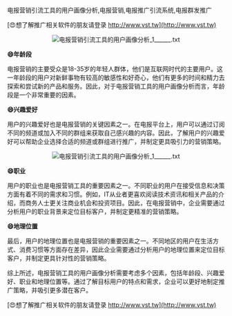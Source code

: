 电报营销引流工具的用户画像分析,电报营销,电报推广引流系统,电报群发推广

[😍想了解推广相关软件的朋友请登录 http://www.vst.tw](http://www.vst.tw)

 <center><img src="https://vst.tw/MP4/tuiguang/png/5.png" alt="电报营销引流工具的用户画像分析_1______.txt"></center>

**😄年龄段**

电报营销的主要受众是18-35岁的年轻人群体，他们是互联网时代的主要用户。这一年龄段的用户对新鲜事物有较高的敏感性和好奇心，他们有更多的时间和精力去探索和尝试新的产品和服务。因此，对于电报营销工具的用户画像分析而言，年龄段是一个非常重要的因素。

**😄兴趣爱好**

用户的兴趣爱好也是电报营销的关键因素之一。在电报平台上，用户可以通过订阅不同的频道或加入不同的群组来获取自己感兴趣的内容。因此，了解用户的兴趣爱好可以帮助企业选择合适的频道或群组进行推广，并制定更具吸引力的营销策略。

 <center><img src="https://vst.tw/MP4/tuiguang/png/5.png" alt="电报营销引流工具的用户画像分析_1______.txt"></center>

**😄职业**

用户的职业也是电报营销工具的重要因素之一。不同职业的用户在接受信息和决策方面有着不同的需求和习惯。例如，IT从业者更喜欢阅读技术资讯和相关产品的介绍，而商务人士更关注商业机会和投资项目。因此，在电报营销中，企业需要通过分析用户的职业背景来定位目标客户，并制定更精准的营销策略。

**😄地理位置**

最后，用户的地理位置也是电报营销的重要因素之一。不同地区的用户在生活方式、消费习惯等方面存在差异，因此企业需要通过分析用户的地理位置来定位目标客户，并制定更具针对性的营销策略。

综上所述，电报营销工具的用户画像分析需要考虑多个因素，包括年龄段、兴趣爱好、职业和地理位置等。通过了解目标用户的特点和需求，企业可以更好地制定推广策略，并吸引更多潜在客户。

[😍想了解推广相关软件的朋友请登录 http://www.vst.tw](http://www.vst.tw)



